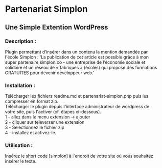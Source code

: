 # Partenariat Simplon
## Une Simple Extention WordPress

### Description :

Plugin permettant d'insérer dans un contenu la mention demandée par l'école Simplon :
'La publication de cet article est possible grâce à mon super partenaire simplon.co - une entreprise de
l’économie sociale et solidaire et un réseau de « fabriques » (écoles) qui propose des formations GRATUITES pour devenir développeur web.'

### Installation :
Télécharger les fichiers readme.md et partenariat-simplon.php puis les compresser en format zip.  
Télécharger le plugin depuis l'interface administrateur de wordpress de votre site, puis l'activer (cf. étapes ci-dessous).  
1 - allez dans le menu extension -> ajouter  
2 - cliquer sur televerser une extension  
3 - Selectionnez le fichier zip  
4 - installez et activez-le.  

### Utilisation :

Insérez le short code [simplon] à l'endroit de votre site où vous souhaitez insérer le texte.
